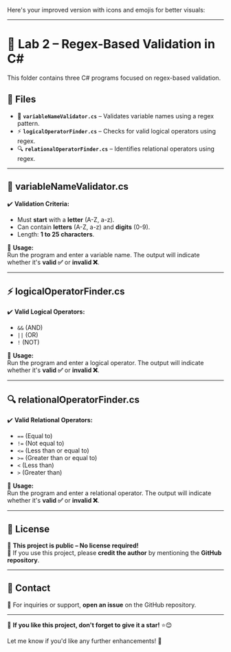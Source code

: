 Here's your improved version with icons and emojis for better visuals:  

---

# 📂 Lab 2 – Regex-Based Validation in C#  

This folder contains three C# programs focused on regex-based validation.  

## 📁 Files  

- 📝 **`variableNameValidator.cs`** – Validates variable names using a regex pattern.  
- ⚡ **`logicalOperatorFinder.cs`** – Checks for valid logical operators using regex.  
- 🔍 **`relationalOperatorFinder.cs`** – Identifies relational operators using regex.  

---

## 📝 variableNameValidator.cs  

✔️ **Validation Criteria:**  
- Must **start** with a **letter** (A-Z, a-z).  
- Can contain **letters** (A-Z, a-z) and **digits** (0-9).  
- Length: **1 to 25 characters**.  

📌 **Usage:**  
Run the program and enter a variable name. The output will indicate whether it's **valid ✅** or **invalid ❌**.  

---

## ⚡ logicalOperatorFinder.cs  

✔️ **Valid Logical Operators:**  
- `&&` (AND)  
- `||` (OR)  
- `!` (NOT)  

📌 **Usage:**  
Run the program and enter a logical operator. The output will indicate whether it's **valid ✅** or **invalid ❌**.  

---

## 🔍 relationalOperatorFinder.cs  

✔️ **Valid Relational Operators:**  
- `==` (Equal to)  
- `!=` (Not equal to)  
- `<=` (Less than or equal to)  
- `>=` (Greater than or equal to)  
- `<` (Less than)  
- `>` (Greater than)  

📌 **Usage:**  
Run the program and enter a relational operator. The output will indicate whether it's **valid ✅** or **invalid ❌**.  

---

## 📄 License  

🚀 **This project is public – No license required!**  
🔗 If you use this project, please **credit the author** by mentioning the **GitHub repository**.  

---

## 📧 Contact  

📮 For inquiries or support, **open an issue** on the GitHub repository.  

---

🌟 **If you like this project, don't forget to give it a star!** ⭐😊  

Let me know if you'd like any further enhancements! 🚀

